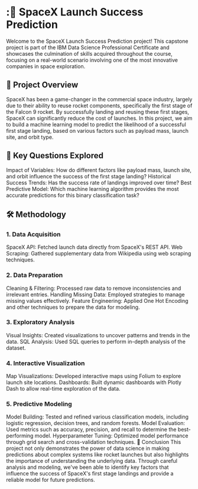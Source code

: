 # :🚀 SpaceX Launch Success Prediction
Welcome to the SpaceX Launch Success Prediction project! This capstone project is part of the IBM Data Science Professional Certificate and showcases the culmination of skills acquired throughout the course, focusing on a real-world scenario involving one of the most innovative companies in space exploration.

## 🌌 Project Overview
SpaceX has been a game-changer in the commercial space industry, largely due to their ability to reuse rocket components, specifically the first stage of the Falcon 9 rocket. By successfully landing and reusing these first stages, SpaceX can significantly reduce the cost of launches. In this project, we aim to build a machine learning model to predict the likelihood of a successful first stage landing, based on various factors such as payload mass, launch site, and orbit type.

## 🧐 Key Questions Explored
Impact of Variables: How do different factors like payload mass, launch site, and orbit influence the success of the first stage landing?
Historical Success Trends: Has the success rate of landings improved over time?
Best Predictive Model: Which machine learning algorithm provides the most accurate predictions for this binary classification task?
## 🛠 Methodology
### 1. Data Acquisition
SpaceX API: Fetched launch data directly from SpaceX's REST API.
Web Scraping: Gathered supplementary data from Wikipedia using web scraping techniques.
### 2. Data Preparation
Cleaning & Filtering: Processed raw data to remove inconsistencies and irrelevant entries.
Handling Missing Data: Employed strategies to manage missing values effectively.
Feature Engineering: Applied One Hot Encoding and other techniques to prepare the data for modeling.
### 3. Exploratory Analysis
Visual Insights: Created visualizations to uncover patterns and trends in the data.
SQL Analysis: Used SQL queries to perform in-depth analysis of the dataset.
### 4. Interactive Visualization
Map Visualizations: Developed interactive maps using Folium to explore launch site locations.
Dashboards: Built dynamic dashboards with Plotly Dash to allow real-time exploration of the data.
### 5. Predictive Modeling
Model Building: Tested and refined various classification models, including logistic regression, decision trees, and random forests.
Model Evaluation: Used metrics such as accuracy, precision, and recall to determine the best-performing model.
Hyperparameter Tuning: Optimized model performance through grid search and cross-validation techniques.
🚀 Conclusion
This project not only demonstrates the power of data science in making predictions about complex systems like rocket launches but also highlights the importance of understanding the underlying data. Through careful analysis and modeling, we've been able to identify key factors that influence the success of SpaceX's first stage landings and provide a reliable model for future predictions.
